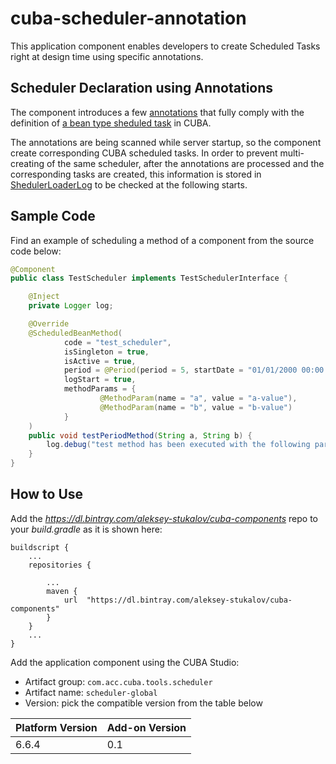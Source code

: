 # cuba-scheduler-annotation
This application component enables developers to create Scheduled Tasks right at design time using specific annotations.

## Scheduler Declaration using Annotations

The component introduces a few [annotations](https://github.com/aleksey-stukalov/cuba-scheduler-annotation/blob/master/modules/core/src/com/acc/cuba/tools/scheduler/core/annotation/ScheduledBeanMethod.java) that fully comply with the definition of [a bean type sheduled task](https://doc.cuba-platform.com/manual-6.6/scheduled_tasks_cuba_reg.html) in CUBA.

The annotations are being scanned while server startup, so the component create corresponding CUBA scheduled tasks. In order to prevent multi-creating of the same scheduler, after the annotations are processed and the corresponding tasks are created, this information is stored in [ShedulerLoaderLog](https://github.com/aleksey-stukalov/cuba-scheduler-annotation/blob/master/modules/global/src/com/acc/cuba/tools/scheduler/entity/SchedulerLoaderLog.java) to be checked at the following starts. 

## Sample Code

Find an example of scheduling a method of a component from the source code below:

```java
@Component
public class TestScheduler implements TestSchedulerInterface {

    @Inject
    private Logger log;

    @Override
    @ScheduledBeanMethod(
            code = "test_scheduler",
            isSingleton = true,
            isActive = true,
            period = @Period(period = 5, startDate = "01/01/2000 00:00:00"),
            logStart = true,
            methodParams = {
                    @MethodParam(name = "a", value = "a-value"),
                    @MethodParam(name = "b", value = "b-value")
            }
    )
    public void testPeriodMethod(String a, String b) {
        log.debug("test method has been executed with the following parameters: {}. {}", a, b);
    }
}
```

## How to Use

Add the _https://dl.bintray.com/aleksey-stukalov/cuba-components_ repo to your _build.gradle_ as it is shown here:
```
buildscript {
    ...
    repositories {
        
        ...
        maven {
            url  "https://dl.bintray.com/aleksey-stukalov/cuba-components"
        }
    }
    ...
}
```

Add the application component using the CUBA Studio:
- Artifact group: ```com.acc.cuba.tools.scheduler```
- Artifact name: ```scheduler-global```
- Version: pick the compatible version from the table below

| Platform Version | Add-on Version |
| ---------------- | -------------- |
| 6.6.4            | 0.1            |
